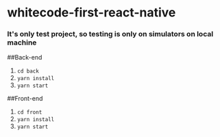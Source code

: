 # whitecode-first-react-native

### It's only test project, so testing is only on simulators on local machine

##Back-end
1. `cd back`
2. `yarn install`
3. `yarn start`

##Front-end 
1. `cd front`
2. `yarn install`
3. `yarn start`